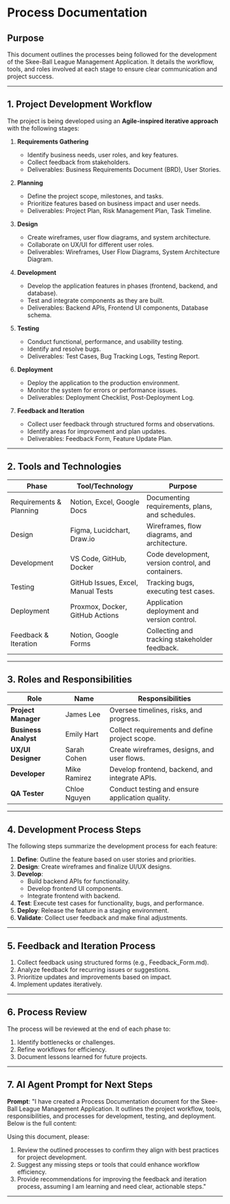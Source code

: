 # Process Documentation

## Purpose
This document outlines the processes being followed for the development of the Skee-Ball League Management Application. It details the workflow, tools, and roles involved at each stage to ensure clear communication and project success.

---

## 1. Project Development Workflow
The project is being developed using an **Agile-inspired iterative approach** with the following stages:

1. **Requirements Gathering**
   - Identify business needs, user roles, and key features.
   - Collect feedback from stakeholders.
   - Deliverables: Business Requirements Document (BRD), User Stories.

2. **Planning**
   - Define the project scope, milestones, and tasks.
   - Prioritize features based on business impact and user needs.
   - Deliverables: Project Plan, Risk Management Plan, Task Timeline.

3. **Design**
   - Create wireframes, user flow diagrams, and system architecture.
   - Collaborate on UX/UI for different user roles.
   - Deliverables: Wireframes, User Flow Diagrams, System Architecture Diagram.

4. **Development**
   - Develop the application features in phases (frontend, backend, and database).
   - Test and integrate components as they are built.
   - Deliverables: Backend APIs, Frontend UI components, Database schema.

5. **Testing**
   - Conduct functional, performance, and usability testing.
   - Identify and resolve bugs.
   - Deliverables: Test Cases, Bug Tracking Logs, Testing Report.

6. **Deployment**
   - Deploy the application to the production environment.
   - Monitor the system for errors or performance issues.
   - Deliverables: Deployment Checklist, Post-Deployment Log.

7. **Feedback and Iteration**
   - Collect user feedback through structured forms and observations.
   - Identify areas for improvement and plan updates.
   - Deliverables: Feedback Form, Feature Update Plan.

---

## 2. Tools and Technologies
| **Phase**                   | **Tool/Technology**                 | **Purpose**                                      |
|-----------------------------|------------------------------------|-------------------------------------------------|
| Requirements & Planning     | Notion, Excel, Google Docs         | Documenting requirements, plans, and schedules. |
| Design                      | Figma, Lucidchart, Draw.io         | Wireframes, flow diagrams, and architecture.    |
| Development                 | VS Code, GitHub, Docker            | Code development, version control, and containers.|
| Testing                     | GitHub Issues, Excel, Manual Tests | Tracking bugs, executing test cases.            |
| Deployment                  | Proxmox, Docker, GitHub Actions    | Application deployment and version control.     |
| Feedback & Iteration        | Notion, Google Forms               | Collecting and tracking stakeholder feedback.   |

---

## 3. Roles and Responsibilities
| **Role**               | **Name**           | **Responsibilities**                          |
|------------------------|--------------------|---------------------------------------------|
| **Project Manager**    | James Lee          | Oversee timelines, risks, and progress.      |
| **Business Analyst**   | Emily Hart         | Collect requirements and define project scope.|
| **UX/UI Designer**     | Sarah Cohen        | Create wireframes, designs, and user flows.  |
| **Developer**          | Mike Ramirez       | Develop frontend, backend, and integrate APIs.|
| **QA Tester**          | Chloe Nguyen       | Conduct testing and ensure application quality.|

---

## 4. Development Process Steps
The following steps summarize the development process for each feature:

1. **Define**: Outline the feature based on user stories and priorities.
2. **Design**: Create wireframes and finalize UI/UX designs.
3. **Develop**:
   - Build backend APIs for functionality.
   - Develop frontend UI components.
   - Integrate frontend with backend.
4. **Test**: Execute test cases for functionality, bugs, and performance.
5. **Deploy**: Release the feature in a staging environment.
6. **Validate**: Collect user feedback and make final adjustments.

---

## 5. Feedback and Iteration Process
1. Collect feedback using structured forms (e.g., Feedback_Form.md).
2. Analyze feedback for recurring issues or suggestions.
3. Prioritize updates and improvements based on impact.
4. Implement updates iteratively.

---

## 6. Process Review
The process will be reviewed at the end of each phase to:
1. Identify bottlenecks or challenges.
2. Refine workflows for efficiency.
3. Document lessons learned for future projects.

---

## 7. AI Agent Prompt for Next Steps
**Prompt**:
"I have created a Process Documentation document for the Skee-Ball League Management Application. It outlines the project workflow, tools, responsibilities, and processes for development, testing, and deployment. Below is the full content:

<Insert Process Documentation Here>

Using this document, please:
1. Review the outlined processes to confirm they align with best practices for project development.
2. Suggest any missing steps or tools that could enhance workflow efficiency.
3. Provide recommendations for improving the feedback and iteration process, assuming I am learning and need clear, actionable steps."

---

